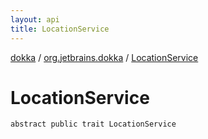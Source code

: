 ```yaml
---
layout: api
title: LocationService
---
```

[dokka](../index.html) / [org.jetbrains.dokka](index.html) / [LocationService](LocationService.html)


# LocationService



```
abstract public trait LocationService
```

